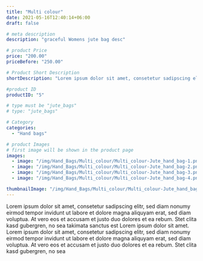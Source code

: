 ```yaml
---
title: "Multi colour"
date: 2021-05-16T12:40:14+06:00
draft: false

# meta description
description: "graceful Womens jute bag desc"

# product Price
price: "200.00"
priceBefore: "250.00"

# Product Short Description
shortDescription: "Lorem ipsum dolor sit amet, consetetur sadipscing elitr, sed diam nonumy eirmod tempor invidunt ut"

#product ID
productID: "5"

# type must be "jute_bags"
# type: "jute_bags"

# Category
categories:
  - "Hand bags"

# product Images
# first image will be shown in the product page
images:
  - image: "/img/Hand_Bags/Multi_colour/Multi_colour-Jute_hand_bag-1.png"
  - image: "/img/Hand_Bags/Multi_colour/Multi_colour-Jute_hand_bag-2.png"
  - image: "/img/Hand_Bags/Multi_colour/Multi_colour-Jute_hand_bag-3.png"
  - image: "/img/Hand_Bags/Multi_colour/Multi_colour-Jute_hand_bag-4.png"

thumbnailImage: "/img/Hand_Bags/Multi_colour/Multi_colour-Jute_hand_bag-1.png"
---
```


Lorem ipsum dolor sit amet, consetetur sadipscing elitr, sed diam nonumy eirmod tempor invidunt ut labore et dolore magna aliquyam erat, sed diam voluptua. At vero eos et accusam et justo duo dolores et ea rebum. Stet clita kasd gubergren, no sea takimata sanctus est Lorem ipsum dolor sit amet. Lorem ipsum dolor sit amet, consetetur sadipscing elitr, sed diam nonumy eirmod tempor invidunt ut labore et dolore magna aliquyam erat, sed diam voluptua. At vero eos et accusam et justo duo dolores et ea rebum. Stet clita kasd gubergren, no sea

